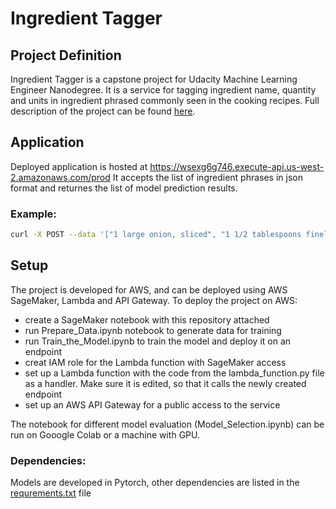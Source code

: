 # Ingredient Tagger

## Project Definition

Ingredient Tagger is a capstone project for Udacity Machine Learning Engineer Nanodegree. It is a service for tagging ingredient name, quantity and units in ingredient phrased commonly seen in the cooking recipes. Full description of the project can be found [here](Capstone_Project_Report.pdf).


## Application
Deployed application is hosted at https://wsexg6g746.execute-api.us-west-2.amazonaws.com/prod
It accepts the list of ingredient phrases in json format and returnes the list of model prediction results. 

### Example:
```bash
curl -X POST --data '["1 large onion, sliced", "1 1/2 tablespoons finely minced garlic", "2 peeled and cubed potatoes"]'  https://wsexg6g746.execute-api.us-west-2.amazonaws.com/prod
```

## Setup
The project is developed for AWS, and can be deployed using AWS SageMaker, Lambda and API Gateway. To deploy the project on AWS:
 - create a SageMaker notebook with this repository attached
 - run Prepare_Data.ipynb notebook to generate data for training
 - run Train_the_Model.ipynb to train the model and deploy it on an endpoint
 - creat IAM role for the Lambda function with SageMaker access
 - set up a Lambda function with the code from the lambda_function.py file as a handler. Make sure it is edited, so that it calls the newly created endpoint
 - set up an AWS API Gateway for a public access to the service
 
The notebook for different model evaluation (Model_Selection.ipynb) can be run on Gooogle Colab or a machine with GPU.

### Dependencies:
 Models are developed in Pytorch, other dependencies are listed in the [requrements.txt](source/requirements.txt) file


